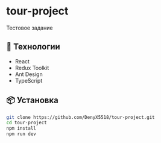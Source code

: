 # tour-project

Тестовое задание

## 🚀 Технологии

- React
- Redux Toolkit
- Ant Design
- TypeScript

## 📦 Установка

```bash
git clone https://github.com/DenyX5518/tour-project.git
cd tour-project
npm install
npm run dev
